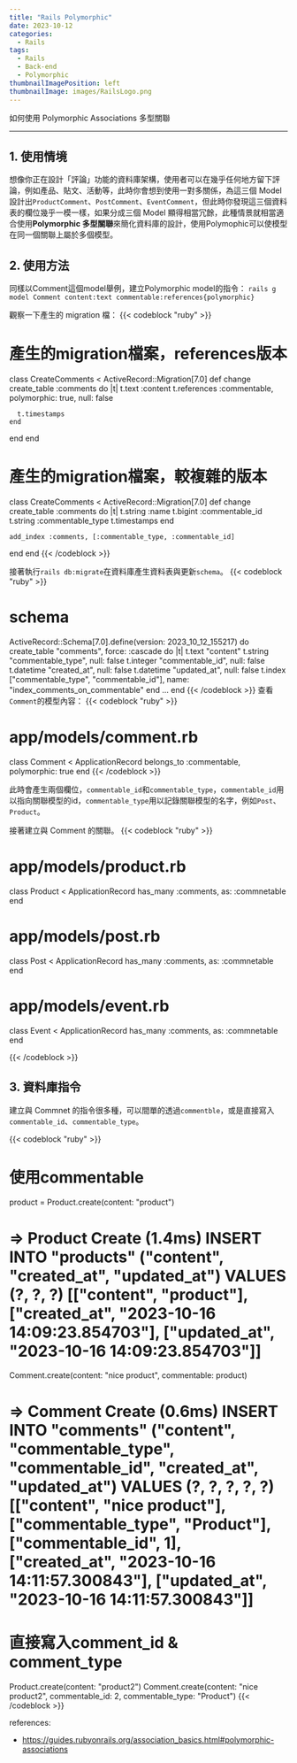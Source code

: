 ```yaml
---
title: "Rails Polymorphic"
date: 2023-10-12
categories:
  - Rails
tags:
  - Rails
  - Back-end
  - Polymorphic
thumbnailImagePosition: left
thumbnailImage: images/RailsLogo.png
---
```

如何使用 Polymorphic Associations 多型關聯
<!--more-->

<!-- {{< toc >}} -->
---

## 1. 使用情境
想像你正在設計「評論」功能的資料庫架構，使用者可以在幾乎任何地方留下評論，例如產品、貼文、活動等，此時你會想到使用一對多關係，為這三個 Model 設計出`ProductComment`、`PostComment`、`EventComment`，但此時你發現這三個資料表的欄位幾乎一模一樣，如果分成三個 Model 顯得相當冗餘，此種情景就相當適合使用**Polymorphic 多型關聯**來簡化資料庫的設計，使用Polymophic可以使模型在同一個關聯上屬於多個模型。

## 2. 使用方法
同樣以Comment這個model舉例，建立Polymorphic model的指令：
`rails g model Comment content:text commentable:references{polymorphic}`

觀察一下產生的 migration 檔：
{{< codeblock "ruby" >}}
# 產生的migration檔案，references版本
class CreateComments < ActiveRecord::Migration[7.0]
  def change
    create_table :comments do |t|
      t.text :content
      t.references :commentable, polymorphic: true, null: false

      t.timestamps
    end
  end
end
# 產生的migration檔案，較複雜的版本
class CreateComments < ActiveRecord::Migration[7.0]
  def change
    create_table :comments do |t|
      t.string  :name
      t.bigint  :commentable_id
      t.string  :commentable_type
      t.timestamps
    end

    add_index :comments, [:commentable_type, :commentable_id]
  end
end
{{< /codeblock >}}


接著執行`rails db:migrate`在資料庫產生資料表與更新`schema`。
{{< codeblock "ruby" >}}
# schema
ActiveRecord::Schema[7.0].define(version: 2023_10_12_155217) do
  create_table "comments", force: :cascade do |t|
    t.text "content"
    t.string "commentable_type", null: false
    t.integer "commentable_id", null: false
    t.datetime "created_at", null: false
    t.datetime "updated_at", null: false
    t.index ["commentable_type", "commentable_id"], name: "index_comments_on_commentable"
  end
  ...
end
{{< /codeblock >}}
查看`Comment`的模型內容：
{{< codeblock "ruby" >}}
# app/models/comment.rb
class Comment < ApplicationRecord
  belongs_to :commentable, polymorphic: true
end
{{< /codeblock >}}

此時會產生兩個欄位，`commentable_id`和`commentable_type`，`commentable_id`用以指向關聯模型的id，`commentable_type`用以記錄關聯模型的名字，例如`Post`、`Product`。

接著建立與 Comment 的關聯。
{{< codeblock "ruby" >}}
# app/models/product.rb
class Product < ApplicationRecord
  has_many :comments, as: :commnetable
end

# app/models/post.rb
class Post < ApplicationRecord
  has_many :comments, as: :commnetable
end

# app/models/event.rb
class Event < ApplicationRecord
  has_many :comments, as: :commnetable
end

{{< /codeblock >}}

## 3. 資料庫指令
建立與 Commnet 的指令很多種，可以間單的透過`commentble`，或是直接寫入`commentable_id`、`commentable_type`。

{{< codeblock "ruby" >}}
# 使用commentable
product = Product.create(content: "product")
# => Product Create (1.4ms)  INSERT INTO "products" ("content", "created_at", "updated_at") VALUES (?, ?, ?)  [["content", "product"], ["created_at", "2023-10-16 14:09:23.854703"], ["updated_at", "2023-10-16 14:09:23.854703"]]

Comment.create(content: "nice product", commentable: product)
# => Comment Create (0.6ms)  INSERT INTO "comments" ("content", "commentable_type", "commentable_id", "created_at", "updated_at") VALUES (?, ?, ?, ?, ?)  [["content", "nice product"], ["commentable_type", "Product"], ["commentable_id", 1], ["created_at", "2023-10-16 14:11:57.300843"], ["updated_at", "2023-10-16 14:11:57.300843"]]

# 直接寫入comment_id & comment_type
Product.create(content: "product2")
Comment.create(content: "nice product2", commentable_id: 2, commentable_type: "Product")
{{< /codeblock >}}


references:
- https://guides.rubyonrails.org/association_basics.html#polymorphic-associations
